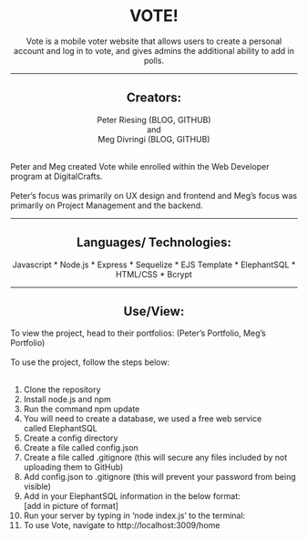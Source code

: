 <h1 align="center">VOTE!</h1>
<p align="center">Vote is a mobile voter website that allows users to create a personal account and log in to vote, and gives admins the additional ability to add in polls. </p>

---
<h2 align="center">Creators:</h2>
<p align="center">Peter Riesing (BLOG, GITHUB) <br> and <br> Meg Divringi (BLOG, GITHUB) </p>

<br>Peter and Meg created Vote while enrolled within the Web Developer program at DigitalCrafts. 
<br>
<br>Peter’s focus was primarily on UX design and frontend and Meg’s focus was primarily on Project Management and the backend.

---
<h2 align="center">Languages/ Technologies:</h2>
<p align="center">
Javascript
* Node.js
* Express
* Sequelize
* EJS Template
* ElephantSQL
* HTML/CSS
* Bcrypt
</p>

---
<h2 align="center">Use/View:</h2>
To view the project, head to their portfolios: (Peter’s Portfolio, Meg’s Portfolio)
<br><br>
To use the project, follow the steps below:
<br>
<br>

1. Clone the repository
2. Install node.js and npm
3. Run the command npm update
4. You will need to create a database, we used a free web service called ElephantSQL
5. Create a config directory
6. Create a file called config.json
7. Create a file called .gitignore (this will secure any files included by not uploading them to GitHub)
8. Add config.json to .gitignore (this will prevent your password from being visible)
9. Add in your ElephantSQL information in the below format:
<br>[add in picture of format]
10. Run your server by typing in ‘node index.js’ to the terminal:
11. To use Vote, navigate to http://localhost:3009/home
